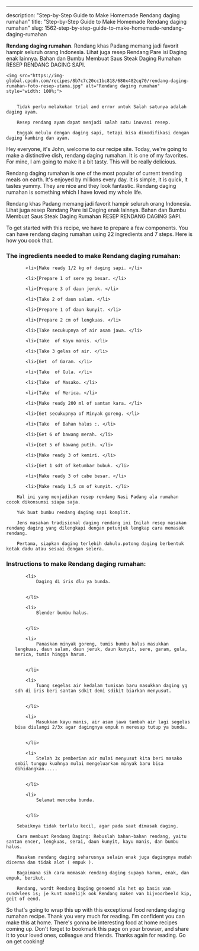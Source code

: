---
description: "Step-by-Step Guide to Make Homemade Rendang daging rumahan"
title: "Step-by-Step Guide to Make Homemade Rendang daging rumahan"
slug: 1562-step-by-step-guide-to-make-homemade-rendang-daging-rumahan

<p>
	<strong>Rendang daging rumahan</strong>. 
	Rendang khas Padang memang jadi favorit hampir seluruh orang Indonesia. Lihat juga resep Rendang Pare isi Daging enak lainnya. Bahan dan Bumbu Membuat Saus Steak Daging Rumahan RESEP RENDANG DAGING SAPI.
</p>
<p>
	
	<img src="https://img-global.cpcdn.com/recipes/8b7c7c20cc1bc818/680x482cq70/rendang-daging-rumahan-foto-resep-utama.jpg" alt="Rendang daging rumahan" style="width: 100%;">
	
	
		Tidak perlu melakukan trial and error untuk Salah satunya adalah daging ayam.
	
		Resep rendang ayam dapat menjadi salah satu inovasi resep.
	
		Enggak melulu dengan daging sapi, tetapi bisa dimodifikasi dengan daging kambing dan ayam.
	
</p>
<p>
	Hey everyone, it's John, welcome to our recipe site. Today, we're going to make a distinctive dish, rendang daging rumahan. It is one of my favorites. For mine, I am going to make it a bit tasty. This will be really delicious.
</p>
	
<p>
	Rendang daging rumahan is one of the most popular of current trending meals on earth. It's enjoyed by millions every day. It is simple, it is quick, it tastes yummy. They are nice and they look fantastic. Rendang daging rumahan is something which I have loved my whole life.
</p>
<p>
	Rendang khas Padang memang jadi favorit hampir seluruh orang Indonesia. Lihat juga resep Rendang Pare isi Daging enak lainnya. Bahan dan Bumbu Membuat Saus Steak Daging Rumahan RESEP RENDANG DAGING SAPI.
</p>

<p>
To get started with this recipe, we have to prepare a few components. You can have rendang daging rumahan using 22 ingredients and 7 steps. Here is how you cook that.
</p>

<h3>The ingredients needed to make Rendang daging rumahan:</h3>

<ol>
	
		<li>{Make ready 1/2 kg of daging sapi. </li>
	
		<li>{Prepare 1 of sere yg besar. </li>
	
		<li>{Prepare 3 of daun jeruk. </li>
	
		<li>{Take 2 of daun salam. </li>
	
		<li>{Prepare 1 of daun kunyit. </li>
	
		<li>{Prepare 2 cm of lengkuas. </li>
	
		<li>{Take secukupnya of air asam jawa. </li>
	
		<li>{Take  of Kayu manis. </li>
	
		<li>{Take 3 gelas of air. </li>
	
		<li>{Get  of Garam. </li>
	
		<li>{Take  of Gula. </li>
	
		<li>{Take  of Masako. </li>
	
		<li>{Take  of Merica. </li>
	
		<li>{Make ready 200 ml of santan kara. </li>
	
		<li>{Get secukupnya of Minyak goreng. </li>
	
		<li>{Take  of Bahan halus :. </li>
	
		<li>{Get 6 of bawang merah. </li>
	
		<li>{Get 5 of bawang putih. </li>
	
		<li>{Make ready 3 of kemiri. </li>
	
		<li>{Get 1 sdt of ketumbar bubuk. </li>
	
		<li>{Make ready 3 of cabe besar. </li>
	
		<li>{Make ready 1,5 cm of kunyit. </li>
	
</ol>
<p>
	
		Hal ini yang menjadikan resep rendang Nasi Padang ala rumahan cocok dikonsumsi siapa saja.
	
		Yuk buat bumbu rendang daging sapi komplit.
	
		Jens masakan tradisional daging rendang ini Inilah resep masakan rendang daging yang dilengkapi dengan petunjuk lengkap cara memasak rendang.
	
		Pertama, siapkan daging terlebih dahulu.potong daging berbentuk kotak dadu atau sesuai dengan selera.
	
</p>

<h3>Instructions to make Rendang daging rumahan:</h3>

<ol>
	
		<li>
			Daging di iris dlu ya bunda.
			
			
		</li>
	
		<li>
			Blender bumbu halus.
			
			
		</li>
	
		<li>
			Panaskan minyak goreng, tumis bumbu halus masukkan lengkuas, daun salam, daun jeruk, daun kunyit, sere, garam, gula, merica, tumis hingga harum.
			
			
		</li>
	
		<li>
			Tuang segelas air kedalam tumisan baru masukkan daging yg sdh di iris beri santan sdkit demi sdikit biarkan menyusut.
			
			
		</li>
	
		<li>
			Masukkan kayu manis, air asam jawa tambah air lagi segelas bisa diulangi 2/3x agar dagingnya empuk n meresap tutup ya bunda.
			
			
		</li>
	
		<li>
			Stelah 3x pemberian air mulai menyusut kita beri masako smbil tunggu kuahnya mulai mengeluarkan minyak baru bisa dihidangkan.....
			
			
		</li>
	
		<li>
			Selamat mencoba bunda.
			
			
		</li>
	
</ol>

<p>
	
		Sebaiknya tidak terlalu kecil, agar pada saat dimasak daging.
	
		Cara membuat Rendang Daging: Rebuslah bahan-bahan rendang, yaitu santan encer, lengkuas, serai, daun kunyit, kayu manis, dan bumbu halus.
	
		Masakan rendang daging seharusnya selain enak juga dagingnya mudah dicerna dan tidak alot ( empuk ).
	
		Bagaimana sih cara memasak rendang daging supaya harum, enak, dan empuk, berikut.
	
		Rendang, wordt Rendang Daging genoemd als het op basis van rundvlees is; je kunt namelijk ook Rendang maken van bijvoorbeeld kip, geit of eend.
	
</p>

<p>
	So that's going to wrap this up with this exceptional food rendang daging rumahan recipe. Thank you very much for reading. I'm confident you can make this at home. There's gonna be interesting food at home recipes coming up. Don't forget to bookmark this page on your browser, and share it to your loved ones, colleague and friends. Thanks again for reading. Go on get cooking!
</p>
